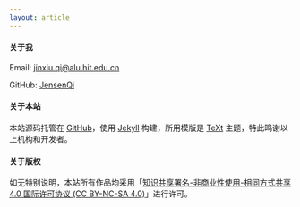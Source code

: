 ```yaml
---
layout: article
---
```


#### 关于我

Email: [jinxiu.qi@alu.hit.edu.cn](mailto:jinxiu.qi@alu.hit.edu.cn)

GitHub: [JensenQi](https://github.com/JensenQi)

#### 关于本站

本站源码托管在 [GitHub](https://github.com/JensenQi/JensenQi.github.io)，使用 [Jekyll](http://jekyllrb.com/) 构建，所用模版是 [TeXt](https://github.com/kitian616/jekyll-TeXt-theme) 主题，特此鸣谢以上机构和开发者。

#### 关于版权

如无特别说明，本站所有作品均采用「[知识共享署名-非商业性使用-相同方式共享 4.0 国际许可协议 (CC BY-NC-SA 4.0)](https://creativecommons.org/licenses/by-nc-sa/4.0/deed.zh)」进行许可。
